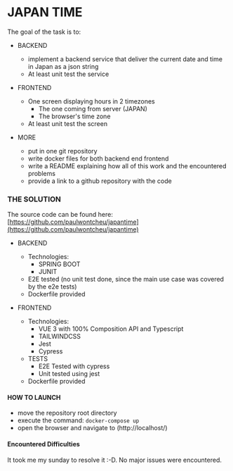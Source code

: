 # JAPAN TIME

The goal of the task is to:
- BACKEND
  - implement a backend service that deliver the current date and time in Japan as a json string
  - At least unit test the service

- FRONTEND
    - One screen displaying hours in 2 timezones
      - The one coming from server (JAPAN)
      - The browser's time zone         
    - At least unit test the screen

- MORE
    - put in one git repository
    - write docker files for both backend end frontend
    - write a README explaining how all of this work and the encountered problems
    - provide a link to a github repository with the code

###  THE SOLUTION
The source code can be found here: [https://github.com/paulwontcheu/japantime](https://github.com/paulwontcheu/japantime)
- BACKEND
    - Technologies: 
      - SPRING BOOT
      - JUNIT  
    - E2E tested (no unit test done, since the main use case was covered by the e2e tests)      
    - Dockerfile provided

- FRONTEND
    - Technologies: 
      - VUE 3 with 100% Composition API and Typescript
      - TAILWINDCSS 
      - Jest
      - Cypress        
    - TESTS
      - E2E Tested with cypress    
      - Unit tested using jest 
    - Dockerfile provided

#### HOW TO LAUNCH
- move the repository root directory
- execute the command: `docker-compose up`
- open the browser and navigate to (http://localhost/)

#### Encountered Difficulties
It took me my sunday to resolve it  :-D. No major issues were encountered.  